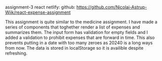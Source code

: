 assignment-3 react
netlify: 
github: https://github.com/Nicolai-Astrup-Wiik/react-expense-assignment


This assignment is quite similar to the medicine assignment. I have made a series of components that toghether render a list of expenses and summarizes them. The input form has validation for empty fields and I added a validation to prohibit expenses that are forward in time. This also prevents putting in a date with too many zeroes as 20240 is a long ways from now. 
The data is stored in localStorage so it is availible despite refreshing. 
